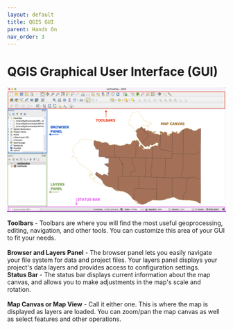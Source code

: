 ```yaml
---
layout: default
title: QGIS GUI
parent: Hands On
nav_order: 3
---
```


# QGIS Graphical User Interface (GUI)

![The main QGIS GUI](QGIS-GUI-20220518.png "The main QGIS GUI")

**Toolbars** - Toolbars are where you will find the most useful geoprocessing, editing, navigation, and other tools. You can customize this area of your GUI to fit your needs.    
<br>
**Browser and Layers Panel** - The browser panel lets you easily navigate your file system for data and project files. Your layers panel displays your project's data layers and provides access to configuration settings.
<br>
**Status Bar** - The status bar displays current information about the map canvas, and allows you to make adjustments in the map's scale and rotation.    
<br>
**Map Canvas or Map View** - Call it either one. This is where the map is displayed as layers are loaded. You can zoom/pan the map canvas as well as select features and other operations.     
